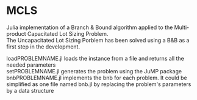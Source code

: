 # MCLS

Julia implementation of a Branch & Bound algorithm applied to the Multi-product Capacitated Lot Sizing Problem.  
The Uncapacitated Lot Sizing Porblem has been solved using a B&B as a first step in the development.  
  
loadPROBLEMNAME.jl loads the instance from a file and returns all the needed parameters  
setPROBLEMNAME.jl generates the problem using the JuMP package  
bnbPROBLEMNAME.jl implements the bnb for each problem. It could be simplified as one file named bnb.jl by replacing the problem's parameters by a data structure
